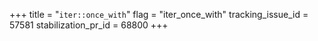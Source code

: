 +++
title = "`iter::once_with`"
flag = "iter_once_with"
tracking_issue_id = 57581
stabilization_pr_id = 68800
+++
